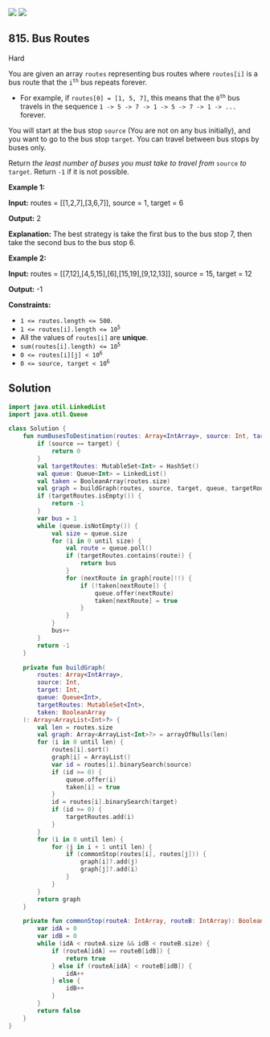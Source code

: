 [![](https://img.shields.io/github/stars/javadev/LeetCode-in-Kotlin?label=Stars&style=flat-square)](https://github.com/javadev/LeetCode-in-Kotlin)
[![](https://img.shields.io/github/forks/javadev/LeetCode-in-Kotlin?label=Fork%20me%20on%20GitHub%20&style=flat-square)](https://github.com/javadev/LeetCode-in-Kotlin/fork)

## 815\. Bus Routes

Hard

You are given an array `routes` representing bus routes where `routes[i]` is a bus route that the <code>i<sup>th</sup></code> bus repeats forever.

*   For example, if `routes[0] = [1, 5, 7]`, this means that the <code>0<sup>th</sup></code> bus travels in the sequence `1 -> 5 -> 7 -> 1 -> 5 -> 7 -> 1 -> ...` forever.

You will start at the bus stop `source` (You are not on any bus initially), and you want to go to the bus stop `target`. You can travel between bus stops by buses only.

Return _the least number of buses you must take to travel from_ `source` _to_ `target`. Return `-1` if it is not possible.

**Example 1:**

**Input:** routes = \[\[1,2,7],[3,6,7]], source = 1, target = 6

**Output:** 2

**Explanation:** The best strategy is take the first bus to the bus stop 7, then take the second bus to the bus stop 6.

**Example 2:**

**Input:** routes = \[\[7,12],[4,5,15],[6],[15,19],[9,12,13]], source = 15, target = 12

**Output:** -1

**Constraints:**

*   `1 <= routes.length <= 500`.
*   <code>1 <= routes[i].length <= 10<sup>5</sup></code>
*   All the values of `routes[i]` are **unique**.
*   <code>sum(routes[i].length) <= 10<sup>5</sup></code>
*   <code>0 <= routes[i][j] < 10<sup>6</sup></code>
*   <code>0 <= source, target < 10<sup>6</sup></code>

## Solution

```kotlin
import java.util.LinkedList
import java.util.Queue

class Solution {
    fun numBusesToDestination(routes: Array<IntArray>, source: Int, target: Int): Int {
        if (source == target) {
            return 0
        }
        val targetRoutes: MutableSet<Int> = HashSet()
        val queue: Queue<Int> = LinkedList()
        val taken = BooleanArray(routes.size)
        val graph = buildGraph(routes, source, target, queue, targetRoutes, taken)
        if (targetRoutes.isEmpty()) {
            return -1
        }
        var bus = 1
        while (queue.isNotEmpty()) {
            val size = queue.size
            for (i in 0 until size) {
                val route = queue.poll()
                if (targetRoutes.contains(route)) {
                    return bus
                }
                for (nextRoute in graph[route]!!) {
                    if (!taken[nextRoute]) {
                        queue.offer(nextRoute)
                        taken[nextRoute] = true
                    }
                }
            }
            bus++
        }
        return -1
    }

    private fun buildGraph(
        routes: Array<IntArray>,
        source: Int,
        target: Int,
        queue: Queue<Int>,
        targetRoutes: MutableSet<Int>,
        taken: BooleanArray
    ): Array<ArrayList<Int>?> {
        val len = routes.size
        val graph: Array<ArrayList<Int>?> = arrayOfNulls(len)
        for (i in 0 until len) {
            routes[i].sort()
            graph[i] = ArrayList()
            var id = routes[i].binarySearch(source)
            if (id >= 0) {
                queue.offer(i)
                taken[i] = true
            }
            id = routes[i].binarySearch(target)
            if (id >= 0) {
                targetRoutes.add(i)
            }
        }
        for (i in 0 until len) {
            for (j in i + 1 until len) {
                if (commonStop(routes[i], routes[j])) {
                    graph[i]?.add(j)
                    graph[j]?.add(i)
                }
            }
        }
        return graph
    }

    private fun commonStop(routeA: IntArray, routeB: IntArray): Boolean {
        var idA = 0
        var idB = 0
        while (idA < routeA.size && idB < routeB.size) {
            if (routeA[idA] == routeB[idB]) {
                return true
            } else if (routeA[idA] < routeB[idB]) {
                idA++
            } else {
                idB++
            }
        }
        return false
    }
}
```